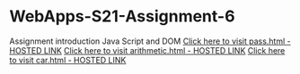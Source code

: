# WebApps-S21-Assignment-6
Assignment introduction Java Script and DOM
 <a href="https://44-563-webapps-f21.github.io/webapps-s21-assignment-5-DasariSwapna/pass.html">
  Click here to visit pass.html - HOSTED LINK</a>
   <a href="https://44-563-webapps-f21.github.io/webapps-s21-assignment-5-DasariSwapna/arithmetic.html">
  Click here to visit arithmetic.html - HOSTED LINK</a>
   <a href="https://44-563-webapps-f21.github.io/webapps-s21-assignment-5-DasariSwapna/car.html">
  Click here to visit car.html - HOSTED LINK</a>